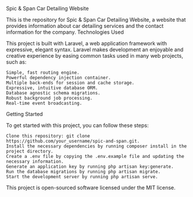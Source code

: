 Spic & Span Car Detailing Website

This is the repository for Spic & Span Car Detailing Website, a website that provides information about car detailing services and the contact information for the company.
Technologies Used

This project is built with Laravel, a web application framework with expressive, elegant syntax. Laravel makes development an enjoyable and creative experience by easing common tasks used in many web projects, such as:

    Simple, fast routing engine.
    Powerful dependency injection container.
    Multiple back-ends for session and cache storage.
    Expressive, intuitive database ORM.
    Database agnostic schema migrations.
    Robust background job processing.
    Real-time event broadcasting.

Getting Started

To get started with this project, you can follow these steps:

    Clone this repository: git clone https://github.com/your_username/spic-and-span.git.
    Install the necessary dependencies by running composer install in the project directory.
    Create a .env file by copying the .env.example file and updating the necessary information.
    Generate an application key by running php artisan key:generate.
    Run the database migrations by running php artisan migrate.
    Start the development server by running php artisan serve.

This project is open-sourced software licensed under the MIT license.
